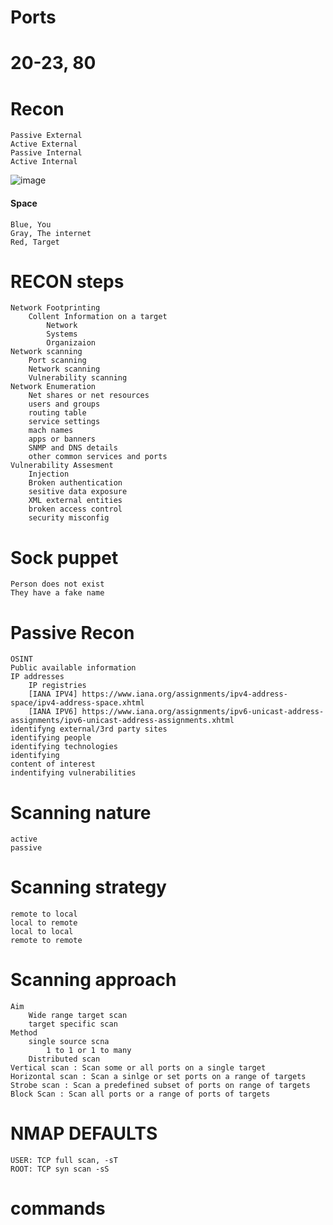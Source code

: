 # Ports 
# 20-23, 80
# Recon
    Passive External 
    Active External
    Passive Internal
    Active Internal

![image](https://github.com/user-attachments/assets/6b46bebb-e9c0-47a2-b4ae-9eca278698a6)
#### Space
    Blue, You
    Gray, The internet
    Red, Target


# RECON steps
    Network Footprinting
        Collent Information on a target
            Network
            Systems
            Organizaion
    Network scanning
        Port scanning
        Network scanning
        Vulnerability scanning
    Network Enumeration
        Net shares or net resources
        users and groups 
        routing table
        service settings 
        mach names
        apps or banners
        SNMP and DNS details
        other common services and ports
    Vulnerability Assesment
        Injection
        Broken authentication
        sesitive data exposure
        XML external entities
        broken access control 
        security misconfig


# Sock puppet
    Person does not exist
    They have a fake name
    
# Passive Recon
    OSINT
    Public available information
    IP addresses 
        IP registries 
        [IANA IPV4] https://www.iana.org/assignments/ipv4-address-space/ipv4-address-space.xhtml
        [IANA IPV6] https://www.iana.org/assignments/ipv6-unicast-address-assignments/ipv6-unicast-address-assignments.xhtml
    identifyng external/3rd party sites
    identifying people 
    identifying technologies
    identifying
    content of interest 
    indentifying vulnerabilities


# Scanning nature 
    active 
    passive 

# Scanning strategy
    remote to local
    local to remote 
    local to local 
    remote to remote

# Scanning approach 
    Aim
        Wide range target scan
        target specific scan
    Method 
        single source scna
            1 to 1 or 1 to many
        Distributed scan
    Vertical scan : Scan some or all ports on a single target
    Horizontal scan : Scan a sinlge or set ports on a range of targets
    Strobe scan : Scan a predefined subset of ports on range of targets
    Block Scan : Scan all ports or a range of ports of targets 
    
# NMAP DEFAULTS 
    USER: TCP full scan, -sT
    ROOT: TCP syn scan -sS




# commands
    



















    


